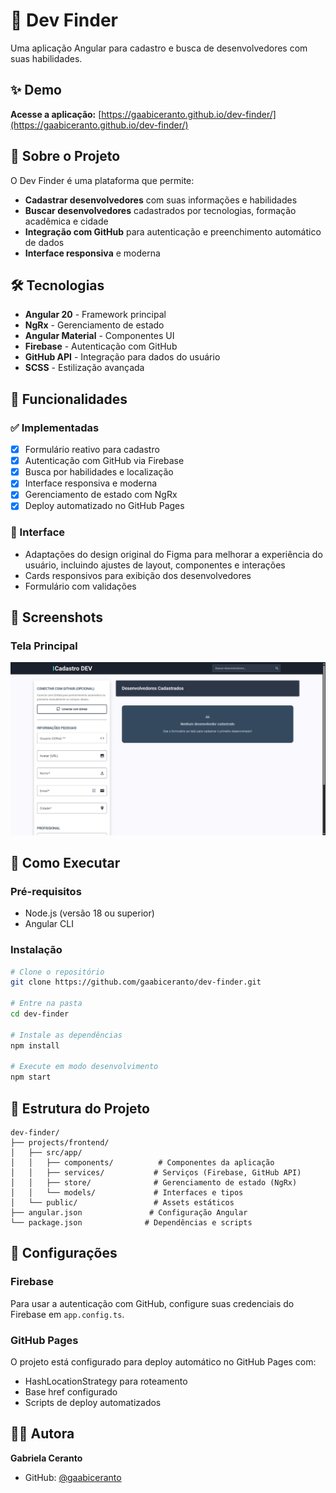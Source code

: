 # 🚀 Dev Finder

Uma aplicação Angular para cadastro e busca de desenvolvedores com suas habilidades.

## ✨ Demo

**Acesse a aplicação:** [https://gaabiceranto.github.io/dev-finder/](https://gaabiceranto.github.io/dev-finder/)

## 🎯 Sobre o Projeto

O Dev Finder é uma plataforma que permite:

- **Cadastrar desenvolvedores** com suas informações e habilidades
- **Buscar desenvolvedores** cadastrados por tecnologias, formação acadêmica e cidade
- **Integração com GitHub** para autenticação e preenchimento automático de dados
- **Interface responsiva** e moderna

## 🛠️ Tecnologias

- **Angular 20** - Framework principal
- **NgRx** - Gerenciamento de estado
- **Angular Material** - Componentes UI
- **Firebase** - Autenticação com GitHub
- **GitHub API** - Integração para dados do usuário
- **SCSS** - Estilização avançada

## 🚀 Funcionalidades

### ✅ Implementadas

- [x] Formulário reativo para cadastro
- [x] Autenticação com GitHub via Firebase
- [x] Busca por habilidades e localização
- [x] Interface responsiva e moderna
- [x] Gerenciamento de estado com NgRx
- [x] Deploy automatizado no GitHub Pages

### 🎨 Interface

- Adaptações do design original do Figma para melhorar a experiência do usuário, incluindo ajustes de layout, componentes e interações
- Cards responsivos para exibição dos desenvolvedores
- Formulário com validações

## 📱 Screenshots

### Tela Principal

![Tela Principal](images/tela-principal.png)

## 🚀 Como Executar

### Pré-requisitos

- Node.js (versão 18 ou superior)
- Angular CLI

### Instalação

```bash
# Clone o repositório
git clone https://github.com/gaabiceranto/dev-finder.git

# Entre na pasta
cd dev-finder

# Instale as dependências
npm install

# Execute em modo desenvolvimento
npm start
```

## 📁 Estrutura do Projeto

```
dev-finder/
├── projects/frontend/
│   ├── src/app/
│   │   ├── components/          # Componentes da aplicação
│   │   ├── services/           # Serviços (Firebase, GitHub API)
│   │   ├── store/              # Gerenciamento de estado (NgRx)
│   │   └── models/             # Interfaces e tipos
│   └── public/                 # Assets estáticos
├── angular.json               # Configuração Angular
└── package.json              # Dependências e scripts
```

## 🔧 Configurações

### Firebase

Para usar a autenticação com GitHub, configure suas credenciais do Firebase em `app.config.ts`.

### GitHub Pages

O projeto está configurado para deploy automático no GitHub Pages com:

- HashLocationStrategy para roteamento
- Base href configurado
- Scripts de deploy automatizados



## 👨‍💻 Autora

**Gabriela Ceranto**

- GitHub: [@gaabiceranto](https://github.com/gaabiceranto)

